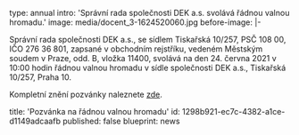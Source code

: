 type: annual
intro: 'Správní rada společnosti DEK a.s. svolává řádnou valnou hromadu.'
image: media/docent_3-1624520060.jpg
before-image: |-
  <p>Správní rada společnosti DEK a.s., se sídlem Tiskařská 10/257, PSČ 108 00, IČO 276 36 801, zapsané v obchodním rejstříku, vedeném Městským soudem v Praze, odd. B, vložka 11400, svolává na den 24. června 2021 v 10:00 hodin řádnou valnou hromadu v sídle společnosti DEK a.s., Tiskařská 10/257, Praha 10.
  </p>
  <p>Kompletní znění pozvánky naleznete <a href="https://cdn1.idek.cz/file/Pozvanka-VH-DEK-a-s--ze-dne-20--dubna-2021-3de555ea.pdf">zde</a>.
  </p>
title: 'Pozvánka na řádnou valnou hromadu'
id: 1298b921-ec7c-4382-a1ce-d1149adcaafb
published: false
blueprint: news
